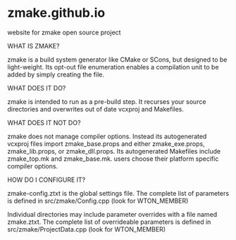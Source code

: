 zmake.github.io
===============

website for zmake open source project


WHAT IS ZMAKE?

zmake is a build system generator like CMake or SCons, but designed to be light-weight. Its opt-out file enumeration enables a compilation unit to be added by simply creating the file.


WHAT DOES IT DO?

zmake is intended to run as a pre-build step. It recurses your source directories and overwrites out of date vcxproj and Makefiles.


WHAT DOES IT NOT DO?

zmake does not manage compiler options. Instead its autogenerated vcxproj files import zmake_base.props and either zmake_exe.props, zmake_lib.props, or zmake_dll.props. Its autogenerated Makefiles include zmake_top.mk and zmake_base.mk. users choose their platform specific compiler options.


HOW DO I CONFIGURE IT?

zmake-config.ztxt is the global settings file. The complete list of parameters is defined in src/zmake/Config.cpp (look for WTON_MEMBER)

Individual directories may include parameter overrides with a file named zmake.ztxt. The complete list of overrideable parameters is defined in src/zmake/ProjectData.cpp (look for WTON_MEMBER)


